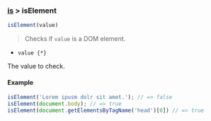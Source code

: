 ### [is](../) > isElement

```js
isElement(value)
```

> Checks if <code>value</code> is a DOM element.

- <code>value {\*}</code>

The value to check.

#### Example
```js
isElement('Lorem ipusm dolr sit amet.'); // => false
isElement(document.body); // => true
isElement(document.getElementsByTagName('head')[0]) // => true
```
